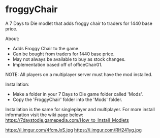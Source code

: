 # froggyChair
A 7 Days to Die modlet that adds froggy chair to traders for 1440 base price.

About:
- Adds Froggy Chair to the game.
- Can be bought from traders for 1440 base price.
- May not always be available to buy as stock changes.
- Implementation based off of officeChair01.

NOTE: All players on a multiplayer server must have the mod installed.

Installation:
- Make a folder in your 7 Days to Die game folder called 'Mods'.
- Copy the 'FroggyChair' folder into the 'Mods' folder.

Installation is the same for singleplayer and multiplayer. For more install information visit the wiki page below:
https://7daystodie.gamepedia.com/How_to_Install_Modlets

https://i.imgur.com/4fcmJxS.jpg
https://i.imgur.com/RH241yg.jpg
